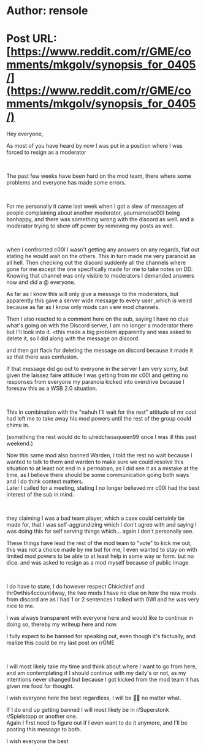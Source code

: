 # Author: rensole
# Post URL: [https://www.reddit.com/r/GME/comments/mkgolv/synopsis_for_0405/](https://www.reddit.com/r/GME/comments/mkgolv/synopsis_for_0405/)


Hey everyone,

As most of you have heard by now I was put in a position where I was forced to resign as a moderator

&#x200B;

The past few weeks have been hard on the mod team, there where some problems and everyone has made some errors.

&#x200B;

For me personally it came last week when I got a slew of messages of people complaining about another moderator, yournameisc00l being banhappy, and there was something wrong with the discord as well. and a moderator trying to show off power by removing my posts as well.

&#x200B;

when I confronted c00l I wasn't getting any answers on any regards, flat out stating he would wait on the others. This in turn made me very paranoid as all hell. Then checking out the discord suddenly all the channels where gone for me except the one specifically made for me to take notes on DD. Knowing that channel was only visible to moderators I demanded answers now and did a @ everyone.

As far as I know this will only give a message to the moderators, but apparently this gave a server wide message to every user ,which is weird because as far as I know only mods can view mod channels.

Then I also reacted to a comment here on the sub, saying I have no clue what's going on with the Discord server, I am no longer a moderator there but I'll look into it. <this made a big problem apparently and was asked to delete it, so I did along with the message on discord.

and then got flack for deleting the message on discord because it made it so that there was confusion.

If that message did go out to everyone in the server I am very sorry, but given the laissez faire attitude I was getting from mr c00l and getting no responses from everyone my paranoia kicked into overdrive because I foresaw this as a WSB 2.0 situation.

&#x200B;

This in combination with the "nahuh I'll wait for the rest" attitude of mr cool had left me to take away his mod powers until the rest of the group could chime in.

(something the rest would do to u/redchessqueen99 once I was ill this past weekend.)

Now this same mod also banned Warden, I told the rest no wait because I wanted to talk to them and warden to make sure we could resolve this situation to at least not end in a permaban, as I did see it as a mistake at the time, as I believe there should be some communication going both ways and I do think context matters.  
Later I called for a meeting, stating I no longer believed mr c00l had the best interest of the sub in mind.

&#x200B;

they claiming I was a bad team player, which a case could certainly be made for, that I was self-aggrandizing which I don't agree with and saying I was doing this for self serving things which... again I don't personally see.

These things have lead the rest of the mod team to "vote" to kick me out, this was not a choice made by me but for me, I even wanted to stay on with limited mod powers to be able to at least help in some way or form. but no dice. and was asked to resign as a mod myself because of public image.

&#x200B;

I do have to state, I do however respect Chickthief and  thr0wthis4ccount4way, the two mods I have no clue on how the new mods from discord are as I had 1 or 2 sentences I talked with 0Wl and he was very nice to me.

I was always transparent with everyone here and would like to continue in doing so, thereby my writeup here and now.

I fully expect to be banned for speaking out, even though it's factually, and realize this could be my last post on r/GME

&#x200B;

I will most likely take my time and think about where I want to go from here, and am contemplating if I should continue with my daily's or not, as my intentions never changed but because I got kicked from the mod team it has given me food for thought. 

I wish everyone here the best regardless, I will be 💎👐 no matter what.

If I do end up getting banned I will most likely be in r/Superstonk  r/Spielstopp or another one.  
Again I first need to figure out if I even want to do it anymore, and I'll be posting this message to both.

I wish everyone the best